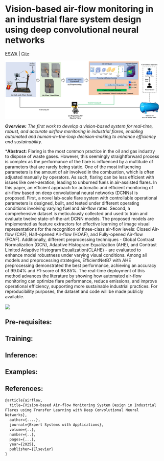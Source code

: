# Vision-based air-flow monitoring in an industrial flare system design using deep convolutional neural networks
[ESWA](www.google.com) | [Cite](#references)

<img src="doc/fig1.jpg" width="1000px" align="center" />

***Overview:** The first work to develop a vision-based system for real-time, robust, and accurate airflow monitoring in industrial flares, enabling automated and human-in-the-loop decision-making to enhance efficiency and sustainability.*

***Abstract:** Flaring is the most common practice in the oil and gas industry to dispose of waste gases. However, this seemingly straightforward process is complex as the performance of the flare is influenced by a multitude of parameters that are rarely being static. One of the most influencing parameters is the amount of air involved in the combustion, which is often adjusted manually by operators. As such, flaring can be less efficient with issues like over-aeration, leading to unburned fuels in air-assisted flares. In this paper, an efficient approach for automatic and efficient monitoring of air-flow based on deep convolutional neural networks (DCNNs) is proposed. First, a novel lab-scale flare system with controllable operational parameters is designed, built, and tested under different operating conditions involving varying fuel and air-flow rates. Second, a comprehensive dataset is meticulously collected and used to train and evaluate twelve state-of-the-art DCNN models. The proposed models are implemented as feature extractors for effective learning of image visual representations for the recognition of three-class air-flow levels: Closed Air-flow (CAF), Half-opened Air-flow (HOAF), and Fully-opened Air-flow (FOAF). Additionally, different preprocessing techniques - Global Contrast Normalization (GCN), Adaptive Histogram Equalization (AHE), and Contrast Limited Adaptive Histogram Equalization(CLAHE) - are evaluated to enhance model robustness under varying visual conditions. Among all models and preprocessing strategies, EfficientNetB7 with AHE preprocessing demonstrated the best performance, achieving an accuracy of 99.04\% and F1-score of 98.85\%. The real-time deployment of this method advances the literature by showing how automated air-flow monitoring can optimize flare performance, reduce emissions, and improve operational efficiency, supporting more sustainable industrial practices. For reproducibility purposes, the dataset and code will be made publicly available.

<img src="doc/new.gif" width="1000px" align="center" />

## Pre-requisites:

## Training:

## Inference:

## Examples:

## References:
```
@article{airflow,
  title={Vision-based Air-flow Monitoring System Design in Industrial Flares using Transfer Learning with Deep Convolutional Neural Networks},
  author={....},
  journal={Expert Systems with Applications},
  volume={..},
  number={..},
  pages={...},
  year={2025},
  publisher={Elsevier}
}
```

